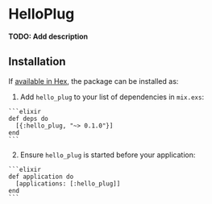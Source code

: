 # HelloPlug

**TODO: Add description**

## Installation

If [available in Hex](https://hex.pm/docs/publish), the package can be installed as:

  1. Add `hello_plug` to your list of dependencies in `mix.exs`:

    ```elixir
    def deps do
      [{:hello_plug, "~> 0.1.0"}]
    end
    ```

  2. Ensure `hello_plug` is started before your application:

    ```elixir
    def application do
      [applications: [:hello_plug]]
    end
    ```

